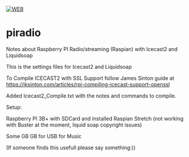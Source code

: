[![WEB](https://img.shields.io/badge/web-view-green)](https://www.reihell.se/)


# piradio
Notes about Raspberry PI Radio/streaming (Raspian) with Icecast2 and Liquidsoap 

This is the settings files for Icecast2 and Liquidsoap

To Compile ICECAST2 with SSL Support follow James Sinton guide at https://jksinton.com/articles/rpi-compiling-icecast-support-openssl

Added Icecast2_Compile.txt with the notes and commands to compile.

Setup:

Raspberry PI 3B+ with SDCard and installed Raspian Stretch (not working with Buster at the moment, liquid soap copyright issues)

Some GB GB for USB for Music


(If someone finds this usefull please say something:))

